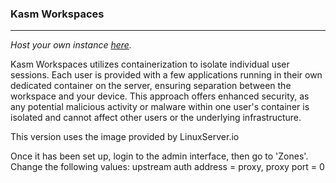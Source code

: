 ### Kasm Workspaces
---

*Host your own instance [here](https://docs.linuxserver.io/images/docker-kasm/).*

Kasm Workspaces utilizes containerization to isolate individual user sessions. Each user is provided with a few applications running in their own dedicated container on the server, ensuring separation between the workspace and your device. This approach offers enhanced security, as any potential malicious activity or malware within one user's container is isolated and cannot affect other users or the underlying infrastructure. 

This version uses the image provided by LinuxServer.io

Once it has been set up, login to the admin interface, then go to 'Zones'. Change the following values: upstream auth address = proxy, proxy port = 0
